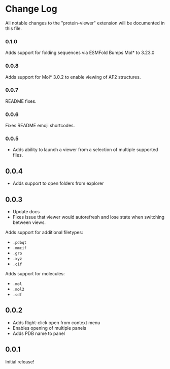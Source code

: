 # Change Log

All notable changes to the "protein-viewer" extension will be documented in this file.

### 0.1.0

Adds support for folding sequences via ESMFold
Bumps Mol* to 3.23.0

### 0.0.8

Adds support for Mol* 3.0.2 to enable viewing of AF2 structures.

### 0.0.7

README fixes.

### 0.0.6

Fixes README emoji shortcodes.

### 0.0.5

* Adds ability to launch a viewer from a selection of multiple supported files.

## 0.0.4

* Adds support to open folders from explorer

## 0.0.3

* Update docs
* Fixes issue that viewer would autorefresh and lose state when switching between views.

Adds support for additional filetypes:

* `.pdbqt`
* `.mmcif`
* `.gro`
* `.xyz`
* `.cif`

Adds support for molecules:

* `.mol`
* `.mol2`
* `.sdf`

## 0.0.2

* Adds Right-click open from context menu
* Enables opening of multiple panels
* Adds PDB name to panel

## 0.0.1

Initial release!
